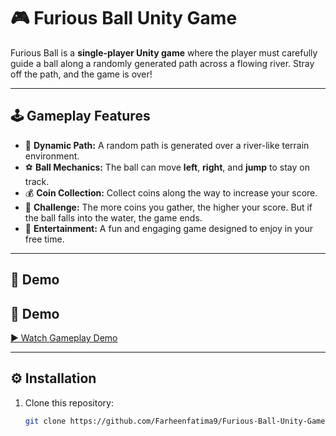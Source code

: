 # 🎮 Furious Ball Unity Game

Furious Ball is a **single-player Unity game** where the player must carefully guide a ball along a randomly generated path across a flowing river. Stray off the path, and the game is over!

---

## 🕹️ Gameplay Features
- 🌊 **Dynamic Path:** A random path is generated over a river-like terrain environment.  
- ⚽ **Ball Mechanics:** The ball can move **left**, **right**, and **jump** to stay on track.  
- 💰 **Coin Collection:** Collect coins along the way to increase your score.  
- 🎯 **Challenge:** The more coins you gather, the higher your score. But if the ball falls into the water, the game ends.  
- 🎉 **Entertainment:** A fun and engaging game designed to enjoy in your free time.  

---

## 🎥 Demo
## 🎥 Demo
[▶️ Watch Gameplay Demo](Recordings/movie_001.mp4)


---

## ⚙️ Installation
1. Clone this repository:  
   ```bash
   git clone https://github.com/Farheenfatima9/Furious-Ball-Unity-Game.git


